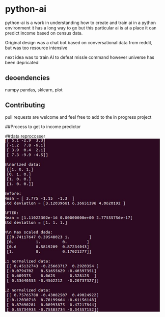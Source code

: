 # python-ai

python-ai is a work in understanding how
to create and train ai in a python environment
it has a long way to go but this particular
ai is at a place it can predict income based
on census data.

Original design was a chat bot based on conversational
data from reddit, but was too resource intensive

next idea was to train AI to defeat missle command
however universe has been depricated



## deoendencies

numpy pandas, sklearn, plot

## Contributing

pull requests are welcome and feel free to add to the 
in progress project

##Process to get to income predictor

##data reprocosser
![Alt text](datapre.jpg "dataPreProcessor")
